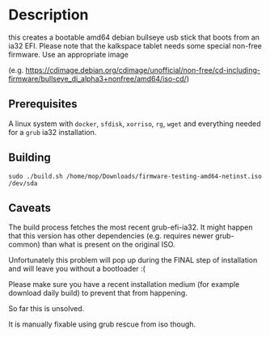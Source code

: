 # Description

this creates a bootable amd64 debian bullseye usb stick that boots from an ia32 EFI.
Please note that the kalkspace tablet needs some special non-free firmware.
Use an appropriate image

(e.g. https://cdimage.debian.org/cdimage/unofficial/non-free/cd-including-firmware/bullseye_di_alpha3+nonfree/amd64/iso-cd/)

## Prerequisites

A linux system with `docker`, `sfdisk`, `xorriso`, `rg`, `wget` and everything needed for a `grub` ia32 installation.

## Building

`sudo ./build.sh /home/mop/Downloads/firmware-testing-amd64-netinst.iso /dev/sda`

## Caveats

The build process fetches the most recent grub-efi-ia32. It might happen that
this version has other dependencies (e.g. requires newer grub-common) than
what is present on the original ISO.

Unfortunately this problem will pop up during the FINAL step of installation and
will leave you without a bootloader :(

Please make sure you have a recent installation medium (for example download daily build)
to prevent that from happening.

So far this is unsolved.

It is manually fixable using grub rescue from iso though.
